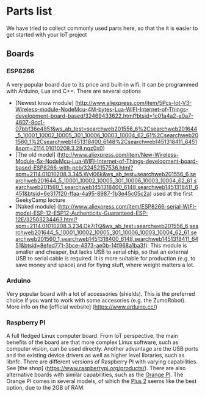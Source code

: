 # Parts list

We have tried to collect commonly used parts here, so that the it is easier to get started with your IoT project

## Boards
### ESP8266
A very popular board due to its price and built-in wifi. It can be programmed with Arduino, Lua and C++. There are several options
* [Newest know module] (http://www.aliexpress.com/item/5Pcs-lot-V3-Wireless-module-NodeMcu-4M-bytes-Lua-WIFI-Internet-of-Things-development-board-based/32469433622.html?btsid=1c01a4a2-e0a7-4607-9cc1-07bbf36e4851&ws_ab_test=searchweb201556_6%2Csearchweb201644_5_10001_10002_10005_301_10006_10003_10004_62_61%2Csearchweb201560_1%2Csearchweb1451318400_6148%2Csearchweb1451318411_6451&spm=2114.01010208.3.28.nqz0x0)
* [The old model] (http://www.aliexpress.com/item/New-Wireless-Module-5x-NodeMcu-Lua-WIFI-Internet-of-Things-development-board-based-ESP8266-with-pcb/32452157536.html?spm=2114.01010208.3.345.Wyl06k&ws_ab_test=searchweb201556_6,searchweb201644_5_10001_10002_10005_301_10006_10003_10004_62_61,searchweb201560_1,searchweb1451318400_6148,searchweb1451318411_6451&btsid=6e317f20-ffaa-4a95-8987-1b3e45c05c2a) used at the first GeekyCamp lecture
* [Naked module] (http://www.aliexpress.com/item/ESP8266-serial-WIFI-model-ESP-12-ESP12-Authenticity-Guaranteed-ESP-12E/32503234463.html?spm=2114.01010208.3.234.Ok7jTQ&ws_ab_test=searchweb201556_6,searchweb201644_5_10001_10002_10005_301_10006_10003_10004_62_61,searchweb201560_1,searchweb1451318400_6148,searchweb1451318411_6451&btsid=8efed771-3bce-4373-ae0b-14f968a1ba3f). This module is smaller and cheaper, but lacks USB to serial chip, so that an external USB to serial cable is required. It is more suitable for production (e.g. to save money and space) and for flying stuff, where weight matters a lot.

### Arduino
Very popular board with a lot of accessories (shields). This is the preferred choice if you want to work with some accesories (e.g. the ZumoRobot). More info on the [official website] (https://www.arduino.cc/)

### Raspberry PI
A full fledged Linux computer board. From IoT perspective, the main benefits of the board are that more complex Linux software, such as computer vision, can be used directly. Another advantage are the USB ports and the existing device drivers as well as higher level libraries, such as libnfc. There are different versions of Raspberry PI with varying capabilities. See [the shop] (https://www.raspberrypi.org/products/). There are also alternative boards with similar capabilities, such as the [Orange PI](http://www.orangepi.org/). The Orange PI comes in several models, of which the [Plus 2](http://www.aliexpress.com/store/product/Orange-Pi-Plus-2-H3-Quad-Core-1-6GHZ-2GB-RAM-4K-Open-source-development-board/1553371_32516755321.html) seems like the best option, due to the 2GB of RAM.
